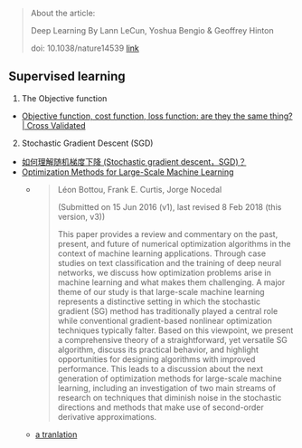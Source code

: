> About the article:
>
> Deep Learning By Lann LeCun, Yoshua Bengio & Geoffrey Hinton
>
> doi: 10.1038/nature14539 [link](https://www.nature.com/articles/nature14539)

## Supervised learning
1. The Objective function
  - [Objective function, cost function, loss function: are they the same thing? | Cross Validated](https://stats.stackexchange.com/questions/179026/objective-function-cost-function-loss-function-are-they-the-same-thing/179027#179027)
  
2. Stochastic Gradient Descent (SGD)
  - [如何理解随机梯度下降 (Stochastic gradient descent，SGD)？](https://www.zhihu.com/question/264189719/answer/280088406)
  - [Optimization Methods for Large-Scale Machine Learning](https://arxiv.org/abs/1606.04838)
    - > Léon Bottou, Frank E. Curtis, Jorge Nocedal
      >
      > (Submitted on 15 Jun 2016 (v1), last revised 8 Feb 2018 (this version, v3))
      >
      > This paper provides a review and commentary on the past, present, and future of numerical optimization algorithms in the context of machine learning applications. Through case studies on text classification and the training of deep neural networks, we discuss how optimization problems arise in machine learning and what makes them challenging. A major theme of our study is that large-scale machine learning represents a distinctive setting in which the stochastic gradient (SG) method has traditionally played a central role while conventional gradient-based nonlinear optimization techniques typically falter. Based on this viewpoint, we present a comprehensive theory of a straightforward, yet versatile SG algorithm, discuss its practical behavior, and highlight opportunities for designing algorithms with improved performance. This leads to a discussion about the next generation of optimization methods for large-scale machine learning, including an investigation of two main streams of research on techniques that diminish noise in the stochastic directions and methods that make use of second-order derivative approximations.
    - [a tranlation](https://zhuanlan.zhihu.com/p/28060786)
